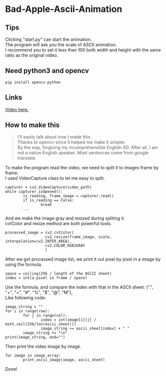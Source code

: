 # Bad-Apple-Ascii-Animation

## Tips
Clicking "start.py" can start the animation.   
The program will ask you the scale of ASCII animation.  
I recommend you to set it less than 100 both width and height with the same ratio as the original video.

## Need python3 and opencv
```
pip install opencv-python
```

## Links
[Video here.](https://youtu.be/kolcMueYQMw)  

## How to make this
>I'll easily talk about how I made this.  
>Thanks to opencv since it helped me make it simpler.  
>By the way, forgiving my incomprehensible English XD. After all, I am not a native English speaker. Most sentences come from google translate.  

To make the program read the video, we need to split it to images frame by frame.  
I used VideoCapture class to let me easy to split.
```
capturer = cv2.VideoCapture(video_path)
while capturer.isOpened():
        is_reading, frame_image = capturer.read()
        if is_reading == False:
                break
        ...
```  
And we make the image gray and resized during spliting it.  
cvtColor and resize method are both powerful tools.
```
processed_image = cv2.cvtColor(
                  cv2.resize(frame_image, scale, interpolation=cv2.INTER_AREA),
                  cv2.COLOR_RGB2GRAY
                  )
```
After we got processed image list, we print it out pixel by pixel in a image by using the formula.
```
space = ceiling(256 / length of the ASCII sheet)
index = int(a pixel in frame / space)
```
Use the formula, and compare the index with that in the ASCII sheet: (".", "+", "=", "#", "%", "$", "@", "M"),  
Like following code:
```
image_string = ""
for i in range(row):
        for j in range(col):
                index = int(image[i][j] / math.ceil(256/len(ascii_sheet)))
                image_string += ascii_sheet[index] + " "
        image_string += "\n"
print(image_string, end="")
```
Then print the video image by image.
```
for image in image_array:
        print_ascii_image(image, ascii_sheet)
```
Done!

